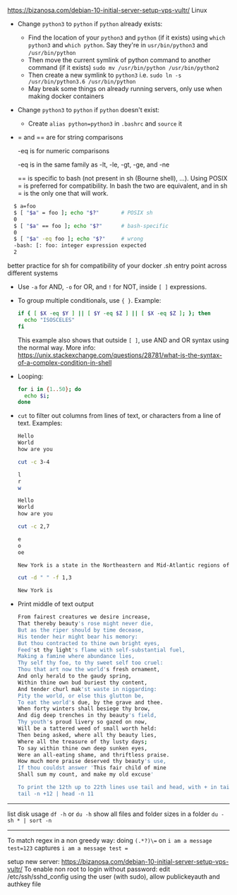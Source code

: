 https://bizanosa.com/debian-10-initial-server-setup-vps-vultr/ Linux

- Change ```python3``` to ```python``` if ```python``` already exists:
  - Find the location of your ```python3``` and ```python``` (if it exists) using ```which python3``` and ```which python```. Say they're in ```usr/bin/python3``` and ```/usr/bin/python```
  - Then move the current symlink of python command to another command (if it exists) ```sudo mv /usr/bin/python /usr/bin/python2```
  - Then create a new symlink to ```python3``` i.e. ```sudo ln -s /usr/bin/python3.6 /usr/bin/python```
  - May break some things on already running servers, only use when making docker containers
- Change ```python3``` to ```python``` if ```python``` doesn't exist:
  - Create ```alias python=python3``` in ```.bashrc``` and ```source``` it

- = and == are for string comparisons
  
  -eq is for numeric comparisons
  
  -eq is in the same family as -lt, -le, -gt, -ge, and -ne

  == is specific to bash (not present in sh (Bourne shell), ...). Using POSIX = is preferred for compatibility. In bash the two are equivalent, and in sh = is the only one that will work.
```sh
  $ a=foo
  $ [ "$a" = foo ]; echo "$?"       # POSIX sh
  0
  $ [ "$a" == foo ]; echo "$?"      # bash-specific
  0
  $ [ "$a" -eq foo ]; echo "$?"     # wrong
  -bash: [: foo: integer expression expected
  2
  ```
  better practice for sh for compatibility of your docker .sh entry point across different systems
  
- Use ```-a``` for AND, ```-o``` for OR, and ```!``` for NOT, inside ```[ ]``` expressions.

- To group multiple conditionals, use ```{ }```. Example:
  ```sh
  if { [ $X -eq $Y ] || [ $Y -eq $Z ] || [ $X -eq $Z ]; }; then
    echo "ISOSCELES"
  fi
  ```
  This example also shows that outside ```[ ]```, use AND and OR syntax using the normal way. More info: https://unix.stackexchange.com/questions/28781/what-is-the-syntax-of-a-complex-condition-in-shell

- Looping:
  ```sh
  for i in {1..50}; do
    echo $i;
  done
  ```
- ```cut``` to filter out columns from lines of text, or characters from a line of text.
  Examples:
  ```sh
  Hello
  World
  how are you
  
  cut -c 3-4 
  
  l
  r
  w
  ```
  
  ```sh
  Hello
  World
  how are you
  
  cut -c 2,7 
  
  e
  o
  oe
  ```
  
  ```sh
  New York is a state in the Northeastern and Mid-Atlantic regions of the United States. 
  
  cut -d " " -f 1,3
  
  New York is
  ```
  
- Print middle of text output
  ```sh
  From fairest creatures we desire increase,
  That thereby beauty's rose might never die,
  But as the riper should by time decease,
  His tender heir might bear his memory:
  But thou contracted to thine own bright eyes,
  Feed'st thy light's flame with self-substantial fuel,
  Making a famine where abundance lies,
  Thy self thy foe, to thy sweet self too cruel:
  Thou that art now the world's fresh ornament,
  And only herald to the gaudy spring,
  Within thine own bud buriest thy content,
  And tender churl mak'st waste in niggarding:
  Pity the world, or else this glutton be,
  To eat the world's due, by the grave and thee.
  When forty winters shall besiege thy brow,
  And dig deep trenches in thy beauty's field,
  Thy youth's proud livery so gazed on now,
  Will be a tattered weed of small worth held:
  Then being asked, where all thy beauty lies,
  Where all the treasure of thy lusty days;
  To say within thine own deep sunken eyes,
  Were an all-eating shame, and thriftless praise.
  How much more praise deserved thy beauty's use,
  If thou couldst answer 'This fair child of mine
  Shall sum my count, and make my old excuse'

  To print the 12th up to 22th lines use tail and head, with + in tail to output everything except the 12 lines from top (without +, it outputs the 12 lines  from the bottom):
  tail -n +12 | head -n 11
  ```

------------

list disk usage `df -h` or `du -h`
show all files and folder sizes in a folder `du -sh * | sort -n`

------------

To match regex in a non greedy way:
doing `(.*?)\=` on `i am a message test=123` captures `i am a message test =`

setup new server: 
https://bizanosa.com/debian-10-initial-server-setup-vps-vultr/
To enable non root to login without password: edit /etc/ssh/sshd_config using the user (with sudo), allow publickeyauth and authkey file